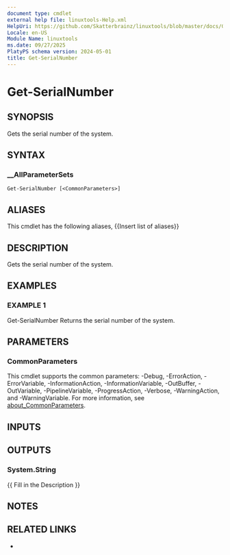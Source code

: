 ```yaml
---
document type: cmdlet
external help file: linuxtools-Help.xml
HelpUri: https://github.com/Skatterbrainz/linuxtools/blob/master/docs/Get-SerialNumber.md
Locale: en-US
Module Name: linuxtools
ms.date: 09/27/2025
PlatyPS schema version: 2024-05-01
title: Get-SerialNumber
---
```


# Get-SerialNumber

## SYNOPSIS

Gets the serial number of the system.

## SYNTAX

### __AllParameterSets

```
Get-SerialNumber [<CommonParameters>]
```

## ALIASES

This cmdlet has the following aliases,
  {{Insert list of aliases}}

## DESCRIPTION

Gets the serial number of the system.

## EXAMPLES

### EXAMPLE 1

Get-SerialNumber
Returns the serial number of the system.

## PARAMETERS

### CommonParameters

This cmdlet supports the common parameters: -Debug, -ErrorAction, -ErrorVariable,
-InformationAction, -InformationVariable, -OutBuffer, -OutVariable, -PipelineVariable,
-ProgressAction, -Verbose, -WarningAction, and -WarningVariable. For more information, see
[about_CommonParameters](https://go.microsoft.com/fwlink/?LinkID=113216).

## INPUTS

## OUTPUTS

### System.String

{{ Fill in the Description }}

## NOTES

## RELATED LINKS

- [](https://github.com/Skatterbrainz/linuxtools/blob/master/docs/Get-SerialNumber.md)
